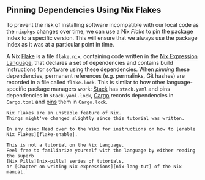 ## Pinning Dependencies Using Nix Flakes

To prevent the risk of installing software incompatible with our local code as the `nixpkgs` changes over time,
we can use a Nix _Flake_ to pin the package index to a specific version.
This will ensure that we always use the package index as it was at a particular point in time.

A Nix [Flake] is a file `flake.nix`, containing code written in the [Nix Expression Language][nix-lang],
that declares a set of dependencies and contains build instructions for software using these dependencies.
When _pinning_ these dependencies,
permanent references (e.g. permalinks, Git hashes) are recorded in a file called `flake.lock`.
This is similar to how other language-specific package managers work:
[Stack][stack] has `stack.yaml` and pins dependencies in `stack.yaml.lock`,
[Cargo][cargo] records dependencies in `Cargo.toml` and
[pins](https://doc.rust-lang.org/stable/cargo/guide/cargo-toml-vs-cargo-lock.html) them in `Cargo.lock`.

~~~admonish warning
Nix Flakes are an unstable feature of Nix.
Things might've changed slightly since this tutorial was written.

In any case: Head over to the Wiki for instructions on how to [enable Nix Flakes][flake-enable].
~~~

~~~admonish note
This is not a tutorial on the Nix Language.
Feel free to familiarize yourself with the language by either reading the superb
[Nix Pills][nix-pills] series of tutorials,
or [Chapter on writing Nix expressions][nix-lang-tut] of the Nix manual.
~~~

[cargo]: https://doc.rust-lang.org/stable/cargo/
[flake]: https://nixos.wiki/wiki/Flakes
[flake-enable]: https://nixos.wiki/wiki/Flakes#Enable_flakes
[nix-lang]: https://nixos.wiki/wiki/Overview_of_the_Nix_Language
[nix-lang-tut]: https://nixos.org/manual/nix/stable/#chap-writing-nix-expressions
[nix-pills]: https://nixos.org/guides/nix-pills/
[stack]: https://docs.haskellstack.org/en/stable/
